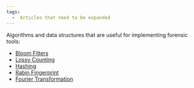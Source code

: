 ```yaml
---
tags:
  -  Articles that need to be expanded
---
```

Algorithms and data structures that are useful for implementing forensic
tools:

- [Bloom Filters](bloom_filters.md)
- [Lossy Counting](lossy_counting.md)
- [Hashing](hashing.md)
- [Rabin Fingerprint](rabin_fingerprint.md)
- [Fourier Transformation](fourier_transformation.md)
